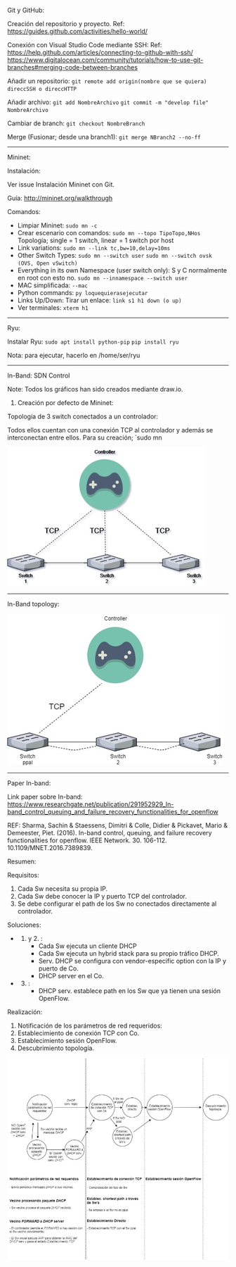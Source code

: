 
Git y GitHub:

Creación del repositorio y proyecto.
Ref: https://guides.github.com/activities/hello-world/

Conexión con Visual Studio Code mediante SSH: 
Ref: https://help.github.com/articles/connecting-to-github-with-ssh/
https://www.digitalocean.com/community/tutorials/how-to-use-git-branches#merging-code-between-branches

Añadir un repositorio: `git remote add origin(nombre que se quiera) direccSSH o direccHTTP`

Añadir archivo: `git add NombreArchivo` `git commit -m "develop file" NombreArchivo`

Cambiar de branch: `git checkout NombreBranch`

Merge (Fusionar; desde una branch1): `git merge NBranch2 --no-ff`
 
-----------------------------------------------------------------------------
	  
Mininet:

Instalación: 

Ver issue Instalación Mininet con Git.

Guía: http://mininet.org/walkthrough

Comandos:

- Limpiar Mininet: `sudo mn -c`
- Crear escenario con comandos: `sudo mn --topo TipoTopo,NHos` Topología; single = 1 switch, linear = 1 switch por host
- Link variations: `sudo mn --link tc,bw=10,delay=10ms`
- Other Switch Types: `sudo mn --switch user` `sudo mn --switch ovsk   (OVS, Open vSwitch)`
- Everything in its own Namespace (user switch only): S y C normalmente en root con esto no. `sudo mn --innamespace --switch user`
- MAC simplificada: `--mac`
- Python commands: `py loquequierasejecutar`
- Links Up/Down: Tirar un enlace: `link s1 h1 down (o up)`
- Ver terminales: `xterm h1`

-------------------------------------------------------------------------------------

Ryu:

Instalar Ryu: `sudo apt install python-pip` `pip install ryu`

Nota: para ejecutar, hacerlo en /home/ser/ryu 

---------------------------------------------------------------------------------------

In-Band: SDN Control

Note: Todos los gráficos han sido creados mediante draw.io.

1. Creación por defecto de Mininet: 

Topología de 3 switch conectados a un controlador:

Todos ellos cuentan con una conexión TCP al controlador y además se interconectan entre ellos. Para su creación; `sudo mn

![Alt text](https://github.com/DeepDrm/SDN-UAH/blob/develop/Images/Out-of-band-Sw-TCP-ALL.jpg)

-------------------------------------------------------------------------------------------------------------------
In-Band topology:

![Alt Text](https://github.com/DeepDrm/SDN-UAH/blob/develop/Images/In-Band-TCP-ppal.jpg)

-------------------------------------------------------------------------------------------------------------------


Paper In-band:

Link paper sobre In-band:
https://www.researchgate.net/publication/291952929_In-band_control_queuing_and_failure_recovery_functionalities_for_openflow

REF: Sharma, Sachin & Staessens, Dimitri & Colle, Didier & Pickavet, Mario & Demeester, Piet. (2016). In-band control, queuing, and failure recovery functionalities for openflow. IEEE Network. 30. 106-112. 10.1109/MNET.2016.7389839. 

Resumen:

Requisitos:

1. Cada Sw necesita su propia IP.
2. Cada Sw debe conocer la IP y puerto TCP del controlador.
3. Se debe configurar el path de los Sw no conectados directamente al controlador.

Soluciones:

- 1. y 2. : 
        - Cada Sw ejecuta un cliente DHCP
        - Cada Sw ejecuta un hybrid stack para su propio tráfico DHCP.
        - Serv. DHCP se configura con vendor-especific option con la IP y puerto de Co.
        - DHCP server en el Co.
- 3. :
        - DHCP serv. establece path en los Sw que ya tienen una sesión OpenFlow.

Realización:

1. Notificación de los parámetros de red requeridos:
2. Establecimiento de conexión TCP con Co.
3. Establecimiento sesión OpenFlow.
4. Descubrimiento topología.

![Alt Text](https://github.com/DeepDrm/SDN-UAH/blob/develop/Images/D-Estados-PaperIn-Band.jpg)



